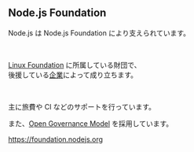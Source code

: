 ## Node.js Foundation

Node.js は Node.js Foundation により支えられています。

<br />

[Linux Foundation](https://www.linuxfoundation.org/) に所属している財団で、  
後援している[企業](https://foundation.nodejs.org/about/members)によって成り立ちます。

<br />

主に旅費や CI などのサポートを行っています。

また、[Open Governance Model](https://github.com/nodejs/node/blob/master/GOVERNANCE.md) を採用しています。

<a class="ref-link" href="https://foundation.nodejs.org/">https://foundation.nodejs.org</a>
